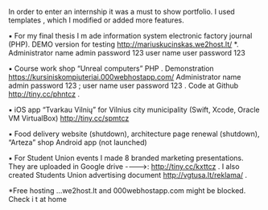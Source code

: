 

In order to enter an internship it was a must to show portfolio. I used templates , which I modified or added more features.


▪ For my final thesis I m ade information system electronic factory journal
(PHP). DEMO version for testing http://mariuskucinskas.we2host.lt/ *.
Administrator name admin password 123 user name user password 123

▪ Course work shop “Unreal computers” PHP . Demonstration
https://kursiniskompiuteriai.000webhostapp.com/
Administrator name admin password 123 ; user name user
password 123 . Code at Github http://tiny.cc/phntcz .


▪ iOS app “Tvarkau Vilnių” for Vilnius city municipality (Swift, Xcode, Oracle VM
VirtualBox) http://tiny.cc/spmtcz

▪ Food delivery website (shutdown), architecture page renewal (shutdown),
“Arteza” shop Android app (not launched)

▪ For Student Union events I made 8 branded marketing presentations. They are
uploaded in Google drive ---->: http://tiny.cc/kxttcz . I also created Students
Union advertising document http://vgtusa.lt/reklama/ .

*Free hosting …we2host.lt and 000webhostapp.com might be blocked. Check i t
at home
